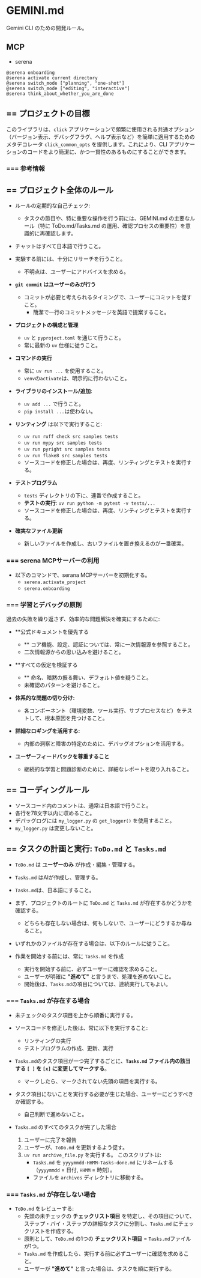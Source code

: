 # GEMINI.md

Gemini CLI のための開発ルール。

## MCP

- serena

``` text
@serena onboarding
@serena activate current directory
@serena switch_mode ["planning", "one-shot"]
@serena switch_mode ["editing", "interactive"]
@serena think_about_whether_you_are_done
```


## == プロジェクトの目標

このライブラリは、`click` アプリケーションで頻繁に使用される共通オプション（バージョン表示、デバッグフラグ、ヘルプ表示など）を簡単に適用するためのメタデコレータ `click_common_opts` を提供します。これにより、CLI アプリケーションのコードをより簡潔に、かつ一貫性のあるものにすることができます。


### === 参考情報


## == プロジェクト全体のルール

- ルールの定期的な自己チェック:
  * タスクの節目や、特に重要な操作を行う前には、GEMINI.md の主要なルール（特に
     ToDo.md/Tasks.md の運用、確認プロセスの重要性）を意識的に再確認します。

- チャットはすべて日本語で行うこと。

- 実験する前には、十分にリサーチを行うこと。
  - 不明点は、ユーザーにアドバイスを求める。

- **`git commit` はユーザーのみが行う**
  - コミットが必要と考えられるタイミングで、ユーザーにコミットを促すこと。
    - 簡潔で一行のコミットメッセージを英語で提案すること。

- **プロジェクトの構成と管理**
  - `uv` と `pyproject.toml` を通じて行うこと。
  - 常に最新の `uv` 仕様に従うこと。

- **コマンドの実行**
  - 常に `uv run ...` を使用すること。
  - `venv`の`activate`は、明示的に行わないこと。

- **ライブラリのインストール/追加**:
  - `uv add ...` で行うこと。
  - `pip install ...`は使わない。

- **リンティング** は以下で実行すること:
  - `uv run ruff check src samples tests`
  - `uv run mypy src samples tests`
  - `uv run pyright src samples tests`
  - `uv run flake8 src samples tests`
  - ソースコードを修正した場合は、再度、リンティングとテストを実行する。

- **テストプログラム**
  - `tests` ディレクトリの下に、連番で作成すること。
  - **テストの実行**: `uv run python -m pytest -v tests/...`
  - ソースコードを修正した場合は、再度、リンティングとテストを実行する。

- **確実なファイル更新**
  - 新しいファイルを作成し、古いファイルを置き換えるのが一番確実。

### === serena MCPサーバーの利用

- 以下のコマンドで、serana MCPサーバーを初期化する。
  - `serena.activate_project`
  - `serena.onboarding`
 
### === 学習とデバッグの原則

過去の失敗を繰り返さず、効率的な問題解決を確実にするために:

- **公式ドキュメントを優先する
  - ** コア機能、設定、認証については、常に一次情報源を参照すること。
  - 二次情報源からの思い込みを避けること。

- **すべての仮定を検証する
  - ** 命名、暗黙の振る舞い、デフォルト値を疑うこと。
  - 未確認のパターンを避けること。

- **体系的な問題の切り分け:**
  -  各コンポーネント（環境変数、ツール実行、サブプロセスなど）をテストして、根本原因を見つけること。

- **詳細なロギングを活用する:**
  -  内部の洞察と障害の特定のために、デバッグオプションを活用する。

- **ユーザーフィードバックを尊重すること**
  -  継続的な学習と問題診断のために、詳細なレポートを取り入れること。


## == コーディングルール

- ソースコード内のコメントは、通常は日本語で行うこと。
- 各行を78文字以内に収めること。
- デバッグログには `my_logger.py` の `get_logger()` を使用すること。
- `my_logger.py` は変更しないこと。


## == タスクの計画と実行: `ToDo.md` と `Tasks.md`

- `ToDo.md` は **ユーザーのみ** が作成・編集・管理する。
- `Tasks.md` はAIが作成し、管理する。
- `Tasks.md`は、日本語にすること。

- まず、プロジェクトのルートに `ToDo.md` と `Tasks.md` が存在するかどうかを確認する。
  - どちらも存在しない場合は、何もしないで、ユーザーにどうするか尋ねること。

- いずれかのファイルが存在する場合は、以下のルールに従うこと。

- 作業を開始する前には、常に `Tasks.md` を作成
  - 実行を開始する前に、必ずユーザーに確認を求めること。
  - ユーザーが明確に **"進めて"** と言うまで、処理を進めないこと。
  - 開始後は、`Tasks.md`の項目については、連続実行してもよい。

### === `Tasks.md` が存在する場合

- 未チェックのタスク項目を上から順番に実行する。
- ソースコードを修正した後は、常に以下を実行すること:
  - リンティングの実行
  - テストプログラムの作成、更新、実行

- `Tasks.md`のタスク項目が一つ完了するごとに、**`Tasks.md` ファイル内の該当する `[ ]` を `[x]` に変更してマークする**。
  - マークしたら、マークされてない先頭の項目を実行する。

- タスク項目にないことを実行する必要が生じた場合、ユーザーにどうすべきか確認する。
  - 自己判断で進めないこと。

- `Tasks.md` のすべてのタスクが完了した場合
  1. ユーザーに完了を報告
  2. ユーザーが、`ToDo.md` を更新するよう促す。
  2. `uv run archive_file.py` を実行する。
     このスクリプトは:
     - `Tasks.md` を `yyyymmdd-HHMM-Tasks-done.md` にリネームする
       （`yyyymmdd` = 日付, `HHMM` = 時刻）。
     - ファイルを `archives` ディレクトリに移動する。

### === `Tasks.md` が存在しない場合

- `ToDo.md` をレビューする:
  - 先頭の未チェックの **チェックリスト項目** を特定し、その項目について、ステップ・バイ・ステップの詳細なタスクに分割し、`Tasks.md` にチェックリストを作成する。
  - 原則として、`ToDo.md` の1つの **チェックリスト項目** = `Tasks.md`ファイルが1つ。
  - `Tasks.md` を作成したら、実行する前に必ずユーザーに確認を求めること。
  - ユーザーが **"進めて"** と言った場合は、タスクを順に実行する。
